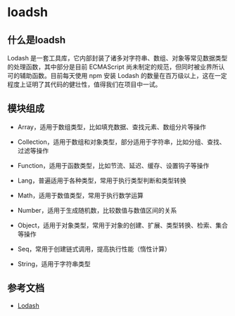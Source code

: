 # loadsh

## 什么是loadsh

Lodash 是一套工具库，它内部封装了诸多对字符串、数组、对象等常见数据类型的处理函数，其中部分是目前 ECMAScript 尚未制定的规范，但同时被业界所认可的辅助函数。目前每天使用 npm 安装 Lodash 的数量在百万级以上，这在一定程度上证明了其代码的健壮性，值得我们在项目中一试。

## 模块组成

- Array，适用于数组类型，比如填充数据、查找元素、数组分片等操作

- Collection，适用于数组和对象类型，部分适用于字符串，比如分组、查找、过滤等操作

- Function，适用于函数类型，比如节流、延迟、缓存、设置钩子等操作

- Lang，普遍适用于各种类型，常用于执行类型判断和类型转换

- Math，适用于数值类型，常用于执行数学运算

- Number，适用于生成随机数，比较数值与数值区间的关系

- Object，适用于对象类型，常用于对象的创建、扩展、类型转换、检索、集合等操作

- Seq，常用于创建链式调用，提高执行性能（惰性计算）

- String，适用于字符串类型

## 参考文档
- [Lodash](http://www.jianshu.com/p/7436e40ac5d1)
